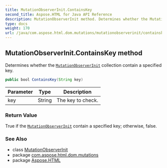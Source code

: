 ```yaml
---
title: MutationObserverInit.ContainsKey
second_title: Aspose.HTML for Java API Reference
description: MutationObserverInit method. Determines whether the MutationObserverInit collection contain a specified key
type: docs
weight: 170
url: /java/com.aspose.html.dom.mutations/mutationobserverinit/containskey/
---
```

## MutationObserverInit.ContainsKey method

Determines whether the [`MutationObserverInit`](../) collection contain a specified key.

```java
public bool ContainsKey(String key)
```

| Parameter | Type | Description |
| --- | --- | --- |
| key | String | The key to check. |

### Return Value

True if the [`MutationObserverInit`](../) contain a specified key; otherwise, false.

### See Also

* class [MutationObserverInit](../)
* package [com.aspose.html.dom.mutations](../../mutationobserverinit/)
* package [Aspose.HTML](../../../)
